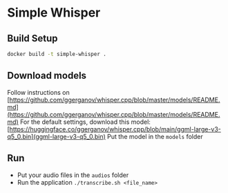 # Simple Whisper

## Build Setup

``` bash
docker build -t simple-whisper .
```

## Download models
Follow instructions on [https://github.com/ggerganov/whisper.cpp/blob/master/models/README.md](https://github.com/ggerganov/whisper.cpp/blob/master/models/README.md)
For the default settings, download this model: [https://huggingface.co/ggerganov/whisper.cpp/blob/main/ggml-large-v3-q5_0.bin](ggml-large-v3-q5_0.bin)
Put the model in the `models` folder

## Run
- Put your audio files in the `audios` folder
- Run the application `./transcribe.sh <file_name>`